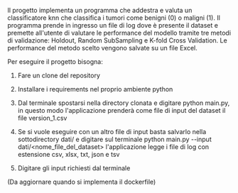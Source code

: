 
Il progetto implementa un programma che addestra e valuta un classificatore knn che classifica i tumori come benigni (0) o maligni (1). Il programma prende in ingresso un file di log dove è presente il dataset e premette all'utente di valutare le performance del modello tramite tre metodi di validazione: Holdout, Random SubSampling e K-fold Cross Validation. Le performance del metodo scelto vengono salvate su un file Excel.


Per eseguire il progetto bisogna:

1) Fare un clone del repository

2) Installare i requirements nel proprio ambiente python

3) Dal terminale spostarsi nella directory clonata e digitare python main.py, in questo modo l'applicazione prenderà come file di input del dataset il file version_1.csv

4) Se si vuole eseguire con un altro file di input basta salvarlo nella sottodirectory dati/ e digitare sul terminale python main.py --input dati/<nome_file_del_dataset>
l'applicazione legge i file di log con estensione csv, xlsx, txt, json e tsv

5) Digitare gli input richiesti dal terminale

(Da aggiornare quando si implementa il dockerfile)